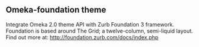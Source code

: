 ## Omeka-foundation theme

Integrate Omeka 2.0 theme API with Zurb Foundation 3 framework. Foundation is based around The Grid; a twelve-column, semi-liquid layout. Find out more at: http://foundation.zurb.com/docs/index.php
